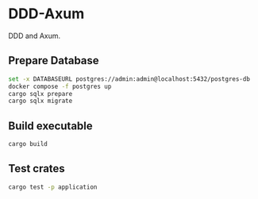
# DDD-Axum

DDD and Axum.

## Prepare Database

```sh
set -x DATABASEURL postgres://admin:admin@localhost:5432/postgres-db
docker compose -f postgres up
cargo sqlx prepare
cargo sqlx migrate
```

## Build executable

```sh
cargo build
```

## Test crates

```sh
cargo test -p application
```

